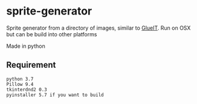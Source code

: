 # sprite-generator

Sprite generator from a directory of images, similar to [GlueIT](https://github.com/Kavex/GlueIT).
Run on OSX but can be build into other platforms

Made in python 


## Requirement

```
python 3.7
Pillow 9.4
tkinterdnd2 0.3
pyinstaller 5.7 if you want to build
```
